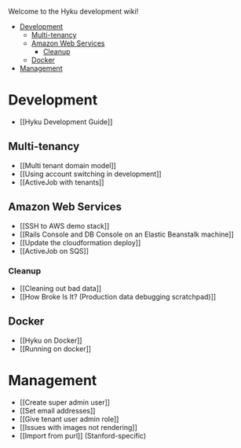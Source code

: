 Welcome to the Hyku development wiki!

* [Development](#development)
  * [Multi-tenancy](#multi-tenancy)
  * [Amazon Web Services](#amazon-web-services)
    * [Cleanup](#cleanup)
  * [Docker](#docker)
* [Management](#management)

# Development
* [[Hyku Development Guide]]

## Multi-tenancy
* [[Multi tenant domain model]]
* [[Using account switching in development]]
* [[ActiveJob with tenants]]

## Amazon Web Services
* [[SSH to AWS demo stack]]
* [[Rails Console and DB Console on an Elastic Beanstalk machine]]
* [[Update the cloudformation deploy]]
* [[ActiveJob on SQS]]

### Cleanup
* [[Cleaning out bad data]]
* [[How Broke Is It? (Production data debugging scratchpad)]]

## Docker
* [[Hyku on Docker]]
* [[Running on docker]]

# Management
* [[Create super admin user]]
* [[Set email addresses]]
* [[Give tenant user admin role]]
* [[Issues with images not rendering]]
* [[Import from purl]] (Stanford-specific)
